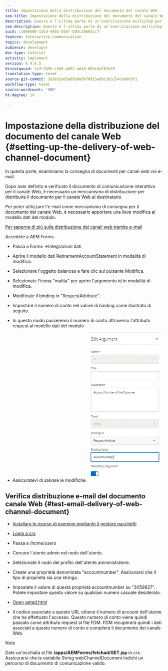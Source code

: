 ```yaml
---
title: Impostazione della distribuzione del documento del canale Web
seo-title: Impostazione della distribuzione del documento del canale Web
description: Questa è l'ultima parte di un'esercitazione multistep per la creazione del primo documento di comunicazione interattiva. In questa parte, esaminiamo la consegna di documenti per canali web via e-mail.
seo-description: Questa è l'ultima parte di un'esercitazione multistep per la creazione del primo documento di comunicazione interattiva. In questa parte, esaminiamo la consegna di documenti per canali web via e-mail.
uuid: c1066600-1abd-4401-b04f-b93c28603cc7
feature: interactive-communication
topics: development
audience: developer
doc-type: tutorial
activity: implement
version: 6.4,6.5
discoiquuid: 1a7cf095-c5d8-4d92-a018-883cda76fe70
translation-type: tm+mt
source-git-commit: 3a3832a05ed9598d970915adbc163254c6eb83f1
workflow-type: tm+mt
source-wordcount: '389'
ht-degree: 1%

---
```



# Impostazione della distribuzione del documento del canale Web {#setting-up-the-delivery-of-web-channel-document}


In questa parte, esaminiamo la consegna di documenti per canali web via e-mail.

Dopo aver definito e verificato il documento di comunicazione interattiva per il canale Web, è necessario un meccanismo di distribuzione per distribuire il documento per il canale Web al destinatario.

Per poter utilizzare l&#39;e-mail come meccanismo di consegna per il documento del canale Web, è necessario apportare una lieve modifica al modello dati del modulo.

[Per saperne di più sulla distribuzione dei canali web tramite e-mail](/help/forms/interactive-communications/delivery-of-web-channel-document-tutorial-use.md)

Accedete a  AEM Forms.

* Passa a Forms ->Integrazioni dati

* Aprire il modello dati RetirementAccountStatement in modalità di modifica.

* Selezionare l&#39;oggetto balances e fare clic sul pulsante Modifica.

* Selezionate l&#39;icona &quot;matita&quot; per aprire l&#39;argomento id in modalità di modifica.

* Modificate il binding in &quot;RequestAttribute&quot;.

* Impostare il numero di conto nel valore di binding come illustrato di seguito.

* In questo modo passeremo il numero di conto attraverso l&#39;attributo request al modello dati del modulo

* Assicuratevi di salvare le modifiche.
   ![fdm](assets/requestattribute.gif)

## Verifica distribuzione e-mail del documento canale Web {#test-email-delivery-of-web-channel-document}

* [Installare le risorse di esempio mediante il gestore pacchetti](assets/webchanneldelivery.zip)
* [Login a crx](http://localhost:4502/crx/de/index.jsp#)

* Passa a /home/users

* Cercare l&#39;utente admin nel nodo dell&#39;utente.

* Selezionate il nodo del profilo dell&#39;utente amministratore.

* Create una proprietà denominata &quot;accountnumber&quot;. Assicurarsi che il tipo di proprietà sia una stringa.

* Impostate il valore di questa proprietà accountnumber su &quot;3059827&quot;. Potete impostare questo valore su qualsiasi numero casuale desiderato.

* [Open getad.html](http://localhost:4502/content/getad.html)

* Il codice associato a questo URL ottiene il numero di account dell&#39;utente che ha effettuato l&#39;accesso. Questo numero di conto viene quindi passato come attributo request al file FDM. FDM recupererà quindi i dati associati a questo numero di conto e compilerà il documento del canale Web.

>[!NOTE]
>
>Date un&#39;occhiata al file **/apps/AEMForms/fetchad/GET.jsp** in crx. Assicurarsi che la variabile String webChannelDocument indichi un percorso di documento di comunicazione valido.
